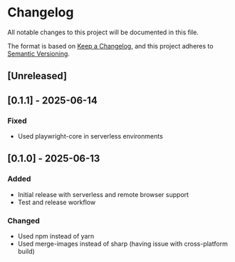 # Changelog

All notable changes to this project will be documented in this file.

The format is based on [Keep a Changelog](https://keepachangelog.com/en/1.0.0/),
and this project adheres to [Semantic Versioning](https://semver.org/spec/v2.0.0.html).

## [Unreleased]

## [0.1.1] - 2025-06-14

### Fixed
- Used playwright-core in serverless environments

## [0.1.0] - 2025-06-13

### Added
- Initial release with serverless and remote browser support
- Test and release workflow

### Changed
- Used npm instead of yarn
- Used merge-images instead of sharp (having issue with cross-platform build)
